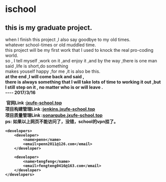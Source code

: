 # ischool
<h2>this is my graduate project.</h2>
      when I finish this project ,I also say goodbye to my old times.<br>
      whatever  school-times or old muddled time.<br>
     this project will be my first work that I used to knock the real pro-coding world.<br>
     so , I tell myself ,work on it ,and enjoy it ,and by the way ,there is one man said ,life is short,do something<br>
     makes youself happy ,for me ,it is also be this.<br>
    <b>at the end ,I will come back and said ,<br>
     there is always something that I will take lots of time to working it out ,but I still step on it , no matter who is or will leave .<br>
                                                                                                                             ----    2017/3/16<br>
                                                                                                                             
                                                                                                                             
                                                                                                                             
                                                                                                                           
                                                                                                                             
                                                                                                                             
                                                                                                                             
  <b>官网Link :<a href="http://jxufe-ischool.top">jxufe-school.top</a></b><br/>
   <b>项目构建管理Link :<a href="http://jenkins.jxufe-ischool.top">jenkins.jxufe-school.top</a></b><br/>
   <b>项目质量管理Link :<a href="http://sonarqube.jxufe-ischool.top">sonarqube.jxufe-school.top</a></b><br/>
   ps: 如果以上网页不能访问了，没错，school的vpn挂了。<br/>
 
    <developers>
        <developer>
            <name>penn</name>
            <email>penn2011@126.com</email>
        </developer>

        <developer>
            <name>tengfeng</name>
            <email>fengteng0416@163.com</email>
        </developer>
    </developers>
